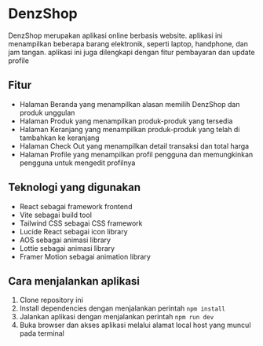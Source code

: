 # DenzShop

DenzShop merupakan aplikasi online berbasis website. aplikasi ini menampilkan beberapa barang elektronik, seperti laptop, handphone, dan jam tangan. aplikasi ini juga dilengkapi dengan fitur pembayaran dan update profile

## Fitur

- Halaman Beranda yang menampilkan alasan memilih DenzShop dan produk unggulan
- Halaman Produk yang menampilkan produk-produk yang tersedia
- Halaman Keranjang yang menampilkan produk-produk yang telah di tambahkan ke keranjang
- Halaman Check Out yang menampilkan detail transaksi dan total harga
- Halaman Profile yang menampilkan profil pengguna dan memungkinkan pengguna untuk mengedit profilnya

## Teknologi yang digunakan

- React sebagai framework frontend
- Vite sebagai build tool
- Tailwind CSS sebagai CSS framework
- Lucide React sebagai icon library
- AOS sebagai animasi library
- Lottie sebagai animasi library
- Framer Motion sebagai animation library

## Cara menjalankan aplikasi

1. Clone repository ini
2. Install dependencies dengan menjalankan perintah `npm install`
3. Jalankan aplikasi dengan menjalankan perintah `npm run dev`
4. Buka browser dan akses aplikasi melalui alamat local host yang muncul pada terminal
